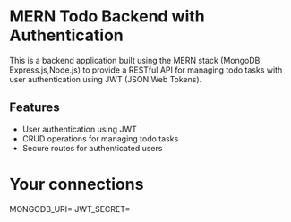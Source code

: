 # MERN Todo Backend with Authentication

This is a backend application built using the MERN stack (MongoDB, Express.js,Node.js) to provide a RESTful API for managing todo tasks with user authentication using JWT (JSON Web Tokens).

## Features

- User authentication using JWT
- CRUD operations for managing todo tasks
- Secure routes for authenticated users

# Your connections

MONGODB_URI=<!-- Your MongoDB connection string -->
JWT_SECRET=<!-- Your JWT secret key -->

